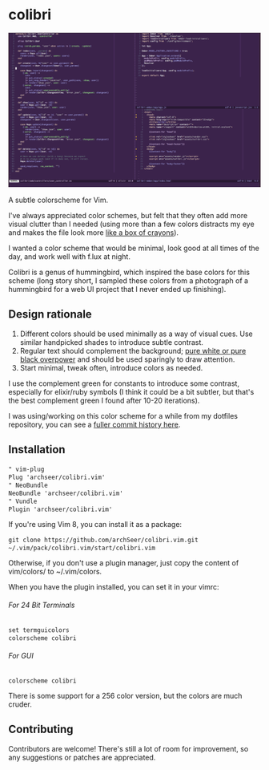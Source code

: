 # colibri

![Screenshot](https://raw.githubusercontent.com/archSeer/colibri.vim/master/screenshot.png)

A subtle colorscheme for Vim.

I've always appreciated color schemes, but felt that they often
add more visual clutter than I needed (using more than a few colors distracts my
eye and makes the file look more [like a box of crayons](http://www.linusakesson.net/programming/syntaxhighlighting/syntax2.png)).

I wanted a color scheme that would be minimal, look good at all times of the
day, and work well with f.lux at night.

Colibri is a genus of hummingbird, which inspired the base colors for this
scheme (long story short, I sampled these colors from a photograph of
a hummingbird for a web UI project that I never ended up finishing).

## Design rationale

1. Different colors should be used minimally as a way of visual cues. Use
   similar handpicked shades to introduce subtle contrast.
2. Regular text should complement the background; [pure white or pure black
   overpower](https://ianstormtaylor.com/design-tip-never-use-black/) and should
   be used sparingly to draw attention.
3. Start minimal, tweak often, introduce colors as needed.

I use the complement green for constants to introduce some contrast, especially
for elixir/ruby symbols (I think it could be a bit subtler, but that's the best
complement green I found after 10-20 iterations).

I was using/working on this color scheme for a while from my dotfiles
repository, you can see a [fuller commit history
here](https://github.com/archSeer/dotfiles/commits/77758f6675381ec5123438b385700a8ba11fb33c/vim/colors/colibri.vim).

## Installation

```vim
" vim-plug
Plug 'archseer/colibri.vim'
" NeoBundle
NeoBundle 'archseer/colibri.vim'
" Vundle
Plugin 'archseer/colibri.vim'
```

If you're using Vim 8, you can install it as a package:
```
git clone https://github.com/archSeer/colibri.vim.git ~/.vim/pack/colibri.vim/start/colibri.vim
```

Otherwise, if you don't use a plugin manager, just copy the content of vim/colors/ to ~/.vim/colors.

When you have the plugin installed, you can set it in your vimrc:

###### For 24 Bit Terminals
```VimL
set termguicolors
colorscheme colibri
```

###### For GUI
```VimL
colorscheme colibri
```

There is some support for a 256 color version, but the colors are much cruder.

## Contributing

Contributors are welcome! There's still a lot of room for improvement, so any
suggestions or patches are appreciated.
